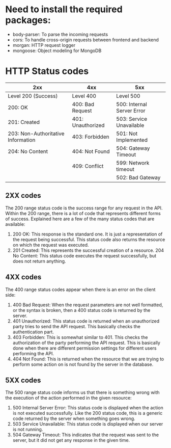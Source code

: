 # Need to install the required packages:
- body-parser: To parse the incoming requests
- cors: To handle cross-origin requests between frontend and backend
- morgan: HTTP request logger
- mongoose: Object modeling for MongoDB
# HTTP Status codes

| 2xx | 4xx | 5xx |
| ------ | ------ | ------ |
| Level 200 (Success) | Level 400 | Level 500|
| 200: OK | 400: Bad Request | 500: Internal Server Error|
| 201: Created | 401: Unauthorized | 503: Service Unavailable|
| 203: Non-Authoritative Information | 403: Forbidden | 501: Not Implemented|
| 204: No Content | 404: Not Found | 504: Gateway Timeout|
| | 409: Conflict | 599: Network timeout|
| |  | 502: Bad Gateway|

## 2XX codes
The 200 range status code is the success range for any request in the API. Within the 200
range, there is a lot of code that represents different forms of success. Explained here are a
few of the many status codes that are available:
1. 200 OK: This response is the standard one. It is just a representation of the
request being successful. This status code also returns the resource on which the
request was executed.
2. 201 Created: This represents the successful creation of a resource.
204 No Content: This status code executes the request successfully, but does not
return anything.

## 4XX codes
The 400 range status codes appear when there is an error on the client side:
1. 400 Bad Request: When the request parameters are not well formatted, or the
syntax is broken, then a 400 status code is returned by the server.
2. 401 Unauthorized: This status code is returned when an unauthorized party tries
to send the API request. This basically checks the authentication part.
3. 403 Forbidden: This is somewhat similar to 401. This checks the authorization of
the party performing the API request. This is basically done when there are
different permission settings for different users performing the API.
4. 404 Not Found: This is returned when the resource that we are trying to perform
some action on is not found by the server in the database.

## 5XX codes
The 500 range status code informs us that there is something wrong with the execution of
the action performed in the given resource:
1. 500 Internal Server Error: This status code is displayed when the action is not
executed successfully. Like the 200 status code, this is a generic code returned by
the server when something goes wrong.
2. 503 Service Unavailable: This status code is displayed when our server is not
running.
3. 504 Gateway Timeout: This indicates that the request was sent to the server, but
it did not get any response in the given time.
